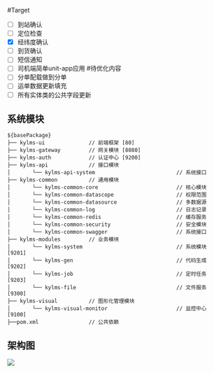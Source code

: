 #Target
-[ ] 到站确认
-[ ] 定位检查
-[X] 经纬度确认
-[ ] 到货确认
-[ ] 短信通知
-[ ] 司机端简单unit-app应用
#待优化内容
-[ ] 分单配载做到分单
-[ ] 运单数据更新填充
-[ ] 所有实体类的公共字段更新

## 系统模块

~~~
${basePackage}     
├── kylms-ui              // 前端框架 [80]
├── kylms-gateway         // 网关模块 [8080]
├── kylms-auth            // 认证中心 [9200]
├── kylms-api             // 接口模块
│       └── kylms-api-system                          // 系统接口
├── kylms-common          // 通用模块
│       └── kylms-common-core                         // 核心模块
│       └── kylms-common-datascope                    // 权限范围
│       └── kylms-common-datasource                   // 多数据源
│       └── kylms-common-log                          // 日志记录
│       └── kylms-common-redis                        // 缓存服务
│       └── kylms-common-security                     // 安全模块
│       └── kylms-common-swagger                      // 系统接口
├── kylms-modules         // 业务模块
│       └── kylms-system                              // 系统模块 [9201]
│       └── kylms-gen                                 // 代码生成 [9202]
│       └── kylms-job                                 // 定时任务 [9203]
│       └── kylms-file                                // 文件服务 [9300]
├── kylms-visual          // 图形化管理模块
│       └── kylms-visual-monitor                      // 监控中心 [9100]
├──pom.xml                // 公共依赖
~~~
## 架构图

<img src="https://oscimg.oschina.net/oscnet/up-82e9722ecb846786405a904bafcf19f73f3.png"/>
